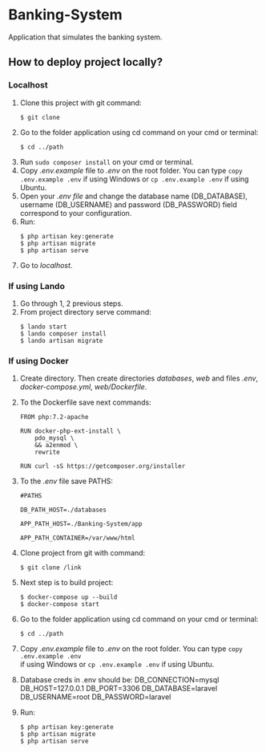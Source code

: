 # Banking-System
Application that simulates the banking system.

## How to deploy project locally?

### Localhost

1. Clone this project with git command:
   ```
   $ git clone
   ```
2. Go to the folder application using cd command on your cmd or terminal:
   ```
   $ cd ../path
   ```
3. Run ```sudo composer install``` on your cmd or terminal.
4. Copy _.env.example_ file to _.env_ on the root folder.
   You can type ```copy .env.example .env``` if using Windows or ```cp .env.example .env``` if using Ubuntu.
5. Open your _.env file_ and change the database name (DB_DATABASE), username (DB_USERNAME)
   and password (DB_PASSWORD) field correspond to your configuration.
6. Run:
   ```
   $ php artisan key:generate
   $ php artisan migrate
   $ php artisan serve
   ```
7. Go to _localhost_.


### If using Lando

1. Go through 1, 2 previous steps.
2. From project directory serve command:
   ```
   $ lando start
   $ lando composer install
   $ lando artisan migrate
   ```

### If using Docker

1. Create directory. Then create directories _databases_, _web_ and files _.env_, _docker-compose.yml_,
_web/Dockerfile_.
2. To the Dockerfile save next commands:
   ```
   FROM php:7.2-apache

   RUN docker-php-ext-install \
       pdo_mysql \
       && a2enmod \
       rewrite
   
   RUN curl -sS https://getcomposer.org/installer
   ```
3. To the _.env_ file save PATHS:
   ```
   #PATHS
   
   DB_PATH_HOST=./databases
   
   APP_PATH_HOST=./Banking-System/app
   
   APP_PATH_CONTAINER=/var/www/html
   ```
4. Clone project from git with command:
   ```
   $ git clone /link
   ```
5. Next step is to build project:
   ```
   $ docker-compose up --build
   $ docker-compose start
   ```
6. Go to the folder application using cd command on your cmd or terminal:
   ```
   $ cd ../path
   ```
7. Copy _.env.example_ file to _.env_ on the root folder. You can type ```copy .env.example .env``` \
if using Windows or ```cp .env.example .env``` if using Ubuntu.
8. Database creds in .env should be:
   DB_CONNECTION=mysql
   DB_HOST=127.0.0.1
   DB_PORT=3306
   DB_DATABASE=laravel
   DB_USERNAME=root
   DB_PASSWORD=laravel

9. Run:
   ```
   $ php artisan key:generate
   $ php artisan migrate
   $ php artisan serve
   ```